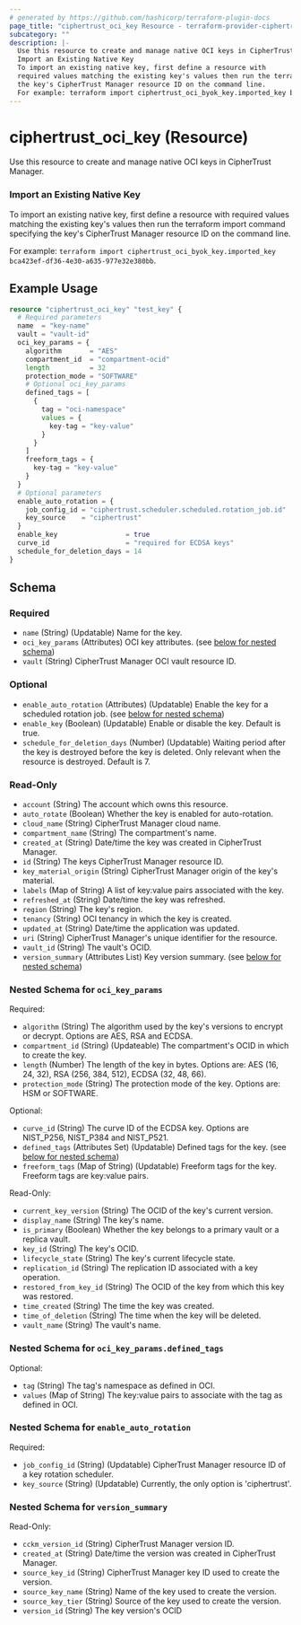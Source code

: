 ```yaml
---
# generated by https://github.com/hashicorp/terraform-plugin-docs
page_title: "ciphertrust_oci_key Resource - terraform-provider-ciphertrust"
subcategory: ""
description: |-
  Use this resource to create and manage native OCI keys in CipherTrust Manager.
  Import an Existing Native Key
  To import an existing native key, first define a resource with
  required values matching the existing key's values then run the terraform import command specifying
  the key's CipherTrust Manager resource ID on the command line.
  For example: terraform import ciphertrust_oci_byok_key.imported_key bca423ef-df36-4e30-a635-977e32e380bb.
---
```


# ciphertrust_oci_key (Resource)

Use this resource to create and manage native OCI keys in CipherTrust Manager.

### Import an Existing Native Key

To import an existing native key, first define a resource with
required values matching the existing key's values then run the terraform import command specifying
the key's CipherTrust Manager resource ID on the command line.

For example: `terraform import ciphertrust_oci_byok_key.imported_key bca423ef-df36-4e30-a635-977e32e380bb`.

## Example Usage

```terraform
resource "ciphertrust_oci_key" "test_key" {
  # Required parameters
  name  = "key-name"
  vault = "vault-id"
  oci_key_params = {
    algorithm       = "AES"
    compartment_id  = "compartment-ocid"
    length          = 32
    protection_mode = "SOFTWARE"
    # Optional oci_key_params
    defined_tags = [
      {
        tag = "oci-namespace"
        values = {
          key-tag = "key-value"
        }
      }
    ]
    freeform_tags = {
      key-tag = "key-value"
    }
  }
  # Optional parameters
  enable_auto_rotation = {
    job_config_id = "ciphertrust.scheduler.scheduled.rotation_job.id"
    key_source    = "ciphertrust"
  }
  enable_key                 = true
  curve_id                   = "required for ECDSA keys"
  schedule_for_deletion_days = 14
}
```

<!-- schema generated by tfplugindocs -->
## Schema

### Required

- `name` (String) (Updatable) Name for the key.
- `oci_key_params` (Attributes) OCI key attributes. (see [below for nested schema](#nestedatt--oci_key_params))
- `vault` (String) CipherTrust Manager OCI vault resource ID.

### Optional

- `enable_auto_rotation` (Attributes) (Updatable) Enable the key for a scheduled rotation job. (see [below for nested schema](#nestedatt--enable_auto_rotation))
- `enable_key` (Boolean) (Updatable) Enable or disable the key. Default is true.
- `schedule_for_deletion_days` (Number) (Updatable) Waiting period after the key is destroyed before the key is deleted. Only relevant when the resource is destroyed. Default is 7.

### Read-Only

- `account` (String) The account which owns this resource.
- `auto_rotate` (Boolean) Whether the key is enabled for auto-rotation.
- `cloud_name` (String) CipherTrust Manager cloud name.
- `compartment_name` (String) The compartment's name.
- `created_at` (String) Date/time the key was created in CipherTrust Manager.
- `id` (String) The keys CipherTrust Manager resource ID.
- `key_material_origin` (String) CipherTrust Manager origin of the key's material.
- `labels` (Map of String) A list of key:value pairs associated with the key.
- `refreshed_at` (String) Date/time the key was refreshed.
- `region` (String) The key's region.
- `tenancy` (String) OCI tenancy in which the key is created.
- `updated_at` (String) Date/time the application was updated.
- `uri` (String) CipherTrust Manager's unique identifier for the resource.
- `vault_id` (String) The vault's OCID.
- `version_summary` (Attributes List) Key version summary. (see [below for nested schema](#nestedatt--version_summary))

<a id="nestedatt--oci_key_params"></a>
### Nested Schema for `oci_key_params`

Required:

- `algorithm` (String) The algorithm used by the key's versions to encrypt or decrypt. Options are AES, RSA and ECDSA.
- `compartment_id` (String) (Updateable) The compartment's OCID in which to create the key.
- `length` (Number) The length of the key in bytes. Options are: AES (16, 24, 32), RSA (256, 384, 512), ECDSA (32, 48, 66).
- `protection_mode` (String) The protection mode of the key. Options are: HSM or SOFTWARE.

Optional:

- `curve_id` (String) The curve ID of the ECDSA key. Options are NIST_P256, NIST_P384 and NIST_P521.
- `defined_tags` (Attributes Set) (Updatable) Defined tags for the key. (see [below for nested schema](#nestedatt--oci_key_params--defined_tags))
- `freeform_tags` (Map of String) (Updatable) Freeform tags for the key. Freeform tags are key:value pairs.

Read-Only:

- `current_key_version` (String) The OCID of the key's current version.
- `display_name` (String) The key's name.
- `is_primary` (Boolean) Whether the key belongs to a primary vault or a replica vault.
- `key_id` (String) The key's OCID.
- `lifecycle_state` (String) The key's current lifecycle state.
- `replication_id` (String) The replication ID associated with a key operation.
- `restored_from_key_id` (String) The OCID of the key from which this key was restored.
- `time_created` (String) The time the key was created.
- `time_of_deletion` (String) The time when the key will be deleted.
- `vault_name` (String) The vault's name.

<a id="nestedatt--oci_key_params--defined_tags"></a>
### Nested Schema for `oci_key_params.defined_tags`

Optional:

- `tag` (String) The tag's namespace as defined in OCI.
- `values` (Map of String) The key:value pairs to associate with the tag as defined in OCI.



<a id="nestedatt--enable_auto_rotation"></a>
### Nested Schema for `enable_auto_rotation`

Required:

- `job_config_id` (String) (Updatable) CipherTrust Manager resource ID of a key rotation scheduler.
- `key_source` (String) (Updatable) Currently, the only option is 'ciphertrust'.


<a id="nestedatt--version_summary"></a>
### Nested Schema for `version_summary`

Read-Only:

- `cckm_version_id` (String) CipherTrust Manager version ID.
- `created_at` (String) Date/time the version was created in CipherTrust Manager.
- `source_key_id` (String) CipherTrust Manager key ID used to create the version.
- `source_key_name` (String) Name of the key used to create the version.
- `source_key_tier` (String) Source of the key used to create the version.
- `version_id` (String) The key version's OCID
